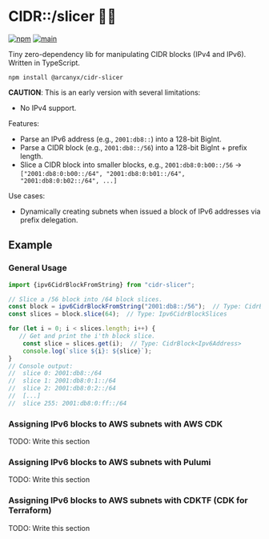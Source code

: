 CIDR::/slicer 🔪🍎
================

[![npm](https://img.shields.io/npm/v/@arcanyx/cidr-slicer)](https://www.npmjs.com/package/@arcanyx/cidr-slicer)
[![main](https://github.com/arcanyx-pub/cidr-slicer-ts/actions/workflows/node.js.yml/badge.svg?branch=main)](https://github.com/arcanyx-pub/cidr-slicer-ts/actions?query=branch%3Amain)

Tiny zero-dependency lib for manipulating CIDR blocks (IPv4 and IPv6). Written in TypeScript.

```shell
npm install @arcanyx/cidr-slicer
```

**CAUTION**: This is an early version with several limitations:
 - No IPv4 support.

Features:
 - Parse an IPv6 address (e.g., `2001:db8::`) into a 128-bit BigInt.
 - Parse a CIDR block (e.g., `2001:db8::/56`) into a 128-bit BigInt + prefix length.
 - Slice a CIDR block into smaller blocks, e.g.,
   `2001:db8:0:b00::/56` -> `["2001:db8:0:b00::/64", "2001:db8:0:b01::/64", "2001:db8:0:b02::/64", ...]`

Use cases:
 - Dynamically creating subnets when issued a block of IPv6 addresses via prefix delegation.

## Example

### General Usage

```typescript
import {ipv6CidrBlockFromString} from "cidr-slicer";

// Slice a /56 block into /64 block slices.
const block = ipv6CidrBlockFromString("2001:db8::/56");  // Type: CidrBlock<Ipv6Address>
const slices = block.slice(64);  // Type: Ipv6CidrBlockSlices

for (let i = 0; i < slices.length; i++) {
   // Get and print the i'th block slice.
    const slice = slices.get(i);  // Type: CidrBlock<Ipv6Address>
    console.log(`slice ${i}: ${slice}`);
}
// Console output:
//  slice 0: 2001:db8::/64
//  slice 1: 2001:db8:0:1::/64
//  slice 2: 2001:db8:0:2::/64
//  [...]
//  slice 255: 2001:db8:0:ff::/64
```

### Assigning IPv6 blocks to AWS subnets with AWS CDK

TODO: Write this section

### Assigning IPv6 blocks to AWS subnets with Pulumi

TODO: Write this section

### Assigning IPv6 blocks to AWS subnets with CDKTF (CDK for Terraform)

TODO: Write this section
